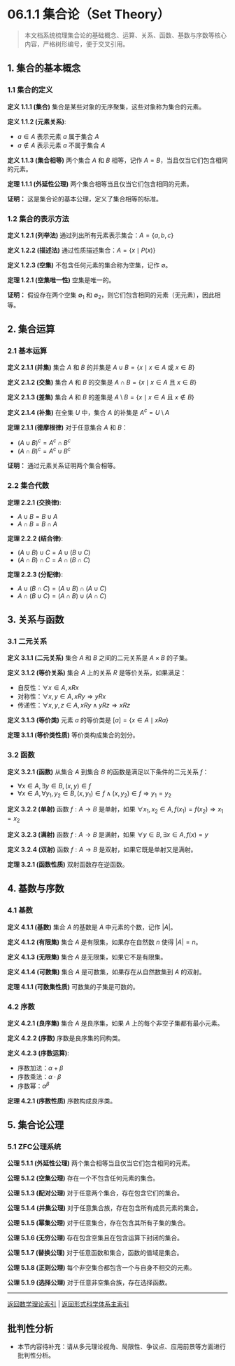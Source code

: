# 06.1.1 集合论（Set Theory）

> 本文档系统梳理集合论的基础概念、运算、关系、函数、基数与序数等核心内容，严格树形编号，便于交叉引用。

## 1. 集合的基本概念

### 1.1 集合的定义

**定义 1.1.1 (集合)**
集合是某些对象的无序聚集，这些对象称为集合的元素。

**定义 1.1.2 (元素关系)**:

- $a \in A$ 表示元素 $a$ 属于集合 $A$
- $a \notin A$ 表示元素 $a$ 不属于集合 $A$

**定义 1.1.3 (集合相等)**
两个集合 $A$ 和 $B$ 相等，记作 $A = B$，当且仅当它们包含相同的元素。

**定理 1.1.1 (外延性公理)**
两个集合相等当且仅当它们包含相同的元素。

**证明：** 这是集合论的基本公理，定义了集合相等的标准。

### 1.2 集合的表示方法

**定义 1.2.1 (列举法)**
通过列出所有元素表示集合：$A = \{a, b, c\}$

**定义 1.2.2 (描述法)**
通过性质描述集合：$A = \{x \mid P(x)\}$

**定义 1.2.3 (空集)**
不包含任何元素的集合称为空集，记作 $\emptyset$。

**定理 1.2.1 (空集唯一性)**
空集是唯一的。

**证明：** 假设存在两个空集 $\emptyset_1$ 和 $\emptyset_2$，则它们包含相同的元素（无元素），因此相等。

## 2. 集合运算

### 2.1 基本运算

**定义 2.1.1 (并集)**
集合 $A$ 和 $B$ 的并集是 $A \cup B = \{x \mid x \in A \text{ 或 } x \in B\}$

**定义 2.1.2 (交集)**
集合 $A$ 和 $B$ 的交集是 $A \cap B = \{x \mid x \in A \text{ 且 } x \in B\}$

**定义 2.1.3 (差集)**
集合 $A$ 和 $B$ 的差集是 $A \setminus B = \{x \mid x \in A \text{ 且 } x \notin B\}$

**定义 2.1.4 (补集)**
在全集 $U$ 中，集合 $A$ 的补集是 $A^c = U \setminus A$

**定理 2.1.1 (德摩根律)**
对于任意集合 $A$ 和 $B$：

- $(A \cup B)^c = A^c \cap B^c$
- $(A \cap B)^c = A^c \cup B^c$

**证明：** 通过元素关系证明两个集合相等。

### 2.2 集合代数

**定理 2.2.1 (交换律)**:

- $A \cup B = B \cup A$
- $A \cap B = B \cap A$

**定理 2.2.2 (结合律)**:

- $(A \cup B) \cup C = A \cup (B \cup C)$
- $(A \cap B) \cap C = A \cap (B \cap C)$

**定理 2.2.3 (分配律)**:

- $A \cup (B \cap C) = (A \cup B) \cap (A \cup C)$
- $A \cap (B \cup C) = (A \cap B) \cup (A \cap C)$

## 3. 关系与函数

### 3.1 二元关系

**定义 3.1.1 (二元关系)**
集合 $A$ 和 $B$ 之间的二元关系是 $A \times B$ 的子集。

**定义 3.1.2 (等价关系)**
集合 $A$ 上的关系 $R$ 是等价关系，如果满足：

- 自反性：$\forall x \in A, xRx$
- 对称性：$\forall x, y \in A, xRy \Rightarrow yRx$
- 传递性：$\forall x, y, z \in A, xRy \land yRz \Rightarrow xRz$

**定义 3.1.3 (等价类)**
元素 $a$ 的等价类是 $[a] = \{x \in A \mid xRa\}$

**定理 3.1.1 (等价类性质)**
等价类构成集合的划分。

### 3.2 函数

**定义 3.2.1 (函数)**
从集合 $A$ 到集合 $B$ 的函数是满足以下条件的二元关系 $f$：

- $\forall x \in A, \exists y \in B, (x, y) \in f$
- $\forall x \in A, \forall y_1, y_2 \in B, (x, y_1) \in f \land (x, y_2) \in f \Rightarrow y_1 = y_2$

**定义 3.2.2 (单射)**
函数 $f: A \rightarrow B$ 是单射，如果 $\forall x_1, x_2 \in A, f(x_1) = f(x_2) \Rightarrow x_1 = x_2$

**定义 3.2.3 (满射)**
函数 $f: A \rightarrow B$ 是满射，如果 $\forall y \in B, \exists x \in A, f(x) = y$

**定义 3.2.4 (双射)**
函数 $f: A \rightarrow B$ 是双射，如果它既是单射又是满射。

**定理 3.2.1 (函数性质)**
双射函数存在逆函数。

## 4. 基数与序数

### 4.1 基数

**定义 4.1.1 (基数)**
集合 $A$ 的基数是 $A$ 中元素的个数，记作 $|A|$。

**定义 4.1.2 (有限集)**
集合 $A$ 是有限集，如果存在自然数 $n$ 使得 $|A| = n$。

**定义 4.1.3 (无限集)**
集合 $A$ 是无限集，如果它不是有限集。

**定义 4.1.4 (可数集)**
集合 $A$ 是可数集，如果存在从自然数集到 $A$ 的双射。

**定理 4.1.1 (可数集性质)**
可数集的子集是可数的。

### 4.2 序数

**定义 4.2.1 (良序集)**
集合 $A$ 是良序集，如果 $A$ 上的每个非空子集都有最小元素。

**定义 4.2.2 (序数)**
序数是良序集的同构类。

**定义 4.2.3 (序数运算)**:

- 序数加法：$\alpha + \beta$
- 序数乘法：$\alpha \cdot \beta$
- 序数幂：$\alpha^\beta$

**定理 4.2.1 (序数性质)**
序数构成良序类。

## 5. 集合论公理

### 5.1 ZFC公理系统

**公理 5.1.1 (外延性公理)**
两个集合相等当且仅当它们包含相同的元素。

**公理 5.1.2 (空集公理)**
存在一个不包含任何元素的集合。

**公理 5.1.3 (配对公理)**
对于任意两个集合，存在包含它们的集合。

**公理 5.1.4 (并集公理)**
对于任意集合族，存在包含所有成员元素的集合。

**公理 5.1.5 (幂集公理)**
对于任意集合，存在包含其所有子集的集合。

**公理 5.1.6 (无穷公理)**
存在包含空集且在包含运算下封闭的集合。

**公理 5.1.7 (替换公理)**
对于任意函数和集合，函数的值域是集合。

**公理 5.1.8 (正则公理)**
每个非空集合都包含一个与自身不相交的元素。

**公理 5.1.9 (选择公理)**
对于任意非空集合族，存在选择函数。

---

[返回数学理论索引](README.md) | [返回形式科学体系主索引](README.md)


## 批判性分析

- 本节内容待补充：请从多元理论视角、局限性、争议点、应用前景等方面进行批判性分析。
